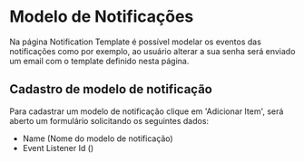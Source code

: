 # Modelo de Notificações

Na página Notification Template é possível modelar os eventos das notificações como por exemplo, ao usuário alterar a sua senha será enviado um email com o template definido nesta página.

## Cadastro de modelo de notificação

Para cadastrar um modelo de notificação clique em 'Adicionar Item', será aberto um formulário solicitando os seguintes dados:

- Name (Nome do modelo de notificação)
- Event Listener Id () 